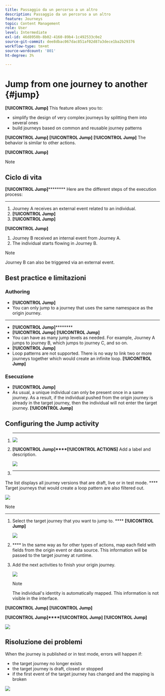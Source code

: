 ```yaml
---
title: Passaggio da un percorso a un altro
description: Passaggio da un percorso a un altro
feature: Journeys
topic: Content Management
role: User
level: Intermediate
exl-id: 46d8950b-8b02-4160-89b4-1c492533c0e2
source-git-commit: dee8dbac067dac851af02d87a3dece1ba2b29376
workflow-type: tm+mt
source-wordcount: '801'
ht-degree: 3%

---
```


# Jump from one journey to another {#jump}

**[!UICONTROL Jump]** This feature allows you to:

* simplify the design of very complex journeys by splitting them into several ones
* build journeys based on common and reusable journey patterns

**[!UICONTROL Jump]** **[!UICONTROL Jump]** **[!UICONTROL Jump]** The behavior is similar to other actions.

**[!UICONTROL Jump]**

>[!NOTE]
>
>[](https://experienceleague.adobe.com/docs/journey-orchestration-learn/tutorials/building-a-journey/jumping-to-another-journey.html?lang=it)

## Ciclo di vita

**[!UICONTROL Jump]**********
Here are the different steps of the execution process:

****

1. Journey A receives an external event related to an individual.
1. **[!UICONTROL Jump]**
1. **[!UICONTROL Jump]**

**[!UICONTROL Jump]**

1. Journey B received an internal event from Journey A.
1. The individual starts flowing in Journey B.

>[!NOTE]
>
>Journey B can also be triggered via an external event.

## Best practice e limitazioni

### Authoring

* **[!UICONTROL Jump]**
* You can only jump to a journey that uses the same namespace as the origin journey.
* ********
* **[!UICONTROL Jump]**********
* **[!UICONTROL Jump]** **[!UICONTROL Jump]**
* You can have as many jump levels as needed. For example, Journey A jumps to journey B, which jumps to journey C, and so on.
* **[!UICONTROL Jump]**
* Loop patterns are not supported. There is no way to link two or more journeys together which would create an infinite loop. **[!UICONTROL Jump]**

### Esecuzione

* **[!UICONTROL Jump]**
* As usual, a unique individual can only be present once in a same journey. As a result, if the individual pushed from the origin journey is already in the target journey, then the individual will not enter the target journey. **[!UICONTROL Jump]**

## Configuring the Jump activity

1. ****

   ![](assets/jump1.png)

1. **[!UICONTROL Jump]****[!UICONTROL ACTIONS]** Add a label and description.

   ![](assets/jump2.png)

1. ****
The list displays all journey versions that are draft, live or in test mode. **** Target journeys that would create a loop pattern are also filtered out.

   ![](assets/jump3.png)

   >[!NOTE]
   >
   >****

1. Select the target journey that you want to jump to.
**** **[!UICONTROL Jump]**

   ![](assets/jump4.png)

1. **** In the same way as for other types of actions, map each field with fields from the origin event or data source. This information will be passed to the target journey at runtime.
1. Add the next activities to finish your origin journey.

   ![](assets/jump5.png)


   >[!NOTE]
   >
   >The individual&#39;s identity is automatically mapped. This information is not visible in the interface.

**[!UICONTROL Jump]** **[!UICONTROL Jump]**

**[!UICONTROL Jump]****[!UICONTROL Jump]** **[!UICONTROL Jump]**

![](assets/jump7.png)

## Risoluzione dei problemi

When the journey is published or in test mode, errors will happen if:
* the target journey no longer exists
* the target journey is draft, closed or stopped
* if the first event of the target journey has changed and the mapping is broken

![](assets/jump6.png)
